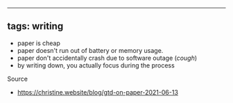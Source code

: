 
---
tags: writing
---

- paper is cheap
- paper doesn't run out of battery or memory usage. 
- paper don't accidentally crash due to software outage (*cough*)
- by writing down, you actually focus during the process 

Source
- https://christine.website/blog/gtd-on-paper-2021-06-13